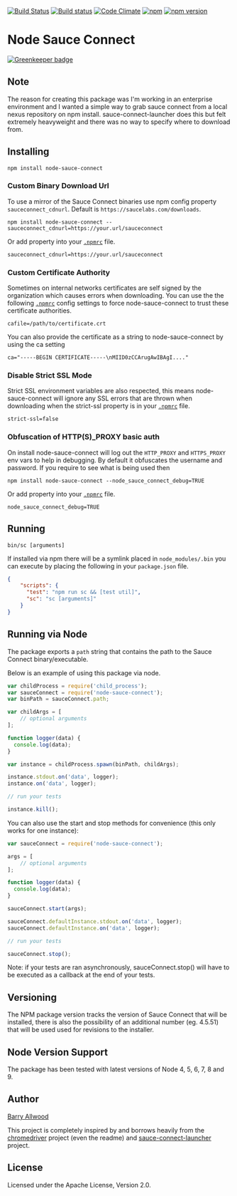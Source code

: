 [![Build Status](https://travis-ci.org/ballwood/node-sauce-connect.svg?branch=master)](https://travis-ci.org/ballwood/node-sauce-connect)
[![Build status](https://ci.appveyor.com/api/projects/status/x11q4sv1haoubo1b/branch/master?svg=true)](https://ci.appveyor.com/project/ballwood/node-sauce-connect)
[![Code Climate](https://api.codeclimate.com/v1/badges/9b31ff58b6cf0780e930/maintainability)](https://codeclimate.com/github/ballwood/node-sauce-connect/maintainability)
[![npm](https://img.shields.io/npm/dt/node-sauce-connect.svg)](https://www.npmjs.com/package/node-sauce-connect)
[![npm version](https://badge.fury.io/js/node-sauce-connect.svg)](https://badge.fury.io/js/node-sauce-connect)

# Node Sauce Connect

[![Greenkeeper badge](https://badges.greenkeeper.io/ballwood/node-sauce-connect.svg)](https://greenkeeper.io/)

Note
-----------------------
The reason for creating this package was I'm working in an enterprise environment and I wanted a 
simple way to grab sauce connect from a local nexus repository on npm install. 
sauce-connect-launcher does this but felt extremely heavyweight and there was no 
way to specify where to download from.

Installing
-----------------------

```shell
npm install node-sauce-connect
```

### Custom Binary Download Url

To use a mirror of the Sauce Connect binaries use npm config property `sauceconnect_cdnurl`.
Default is `https://saucelabs.com/downloads`.

```shell
npm install node-sauce-connect --sauceconnect_cdnurl=https://your.url/sauceconnect
```

Or add property into your [`.npmrc`](https://docs.npmjs.com/files/npmrc) file.

```
sauceconnect_cdnurl=https://your.url/sauceconnect
```

### Custom Certificate Authority

Sometimes on internal networks certificates are self signed by the organization 
which causes errors when downloading. You can use the the following 
[`.npmrc`](https://docs.npmjs.com/files/npmrc) config settings 
to force node-sauce-connect to trust these certificate authorities.
   
```
cafile=/path/to/certificate.crt
```

You can also provide the certificate as a string to node-sauce-connect by
using the ca setting

```
ca="-----BEGIN CERTIFICATE-----\nMIID0zCCArugAwIBAgI...."
```

### Disable Strict SSL Mode

Strict SSL environment variables are also respected, this means node-sauce-connect 
will ignore any SSL errors that are thrown when downloading when the strict-ssl 
property is in your [`.npmrc`](https://docs.npmjs.com/files/npmrc) file. 

```
strict-ssl=false
```

### Obfuscation of HTTP(S)_PROXY basic auth

On install node-sauce-connect will log out the `HTTP_PROXY` and `HTTPS_PROXY` env vars
to help in debugging. By default it obfuscates the username and password. If you require
to see what is being used then 

```shell
npm install node-sauce-connect --node_sauce_connect_debug=TRUE
```

Or add property into your [`.npmrc`](https://docs.npmjs.com/files/npmrc) file.

```
node_sauce_connect_debug=TRUE
```

Running
-------

```shell
bin/sc [arguments]
```

If installed via npm there will be a symlink placed in `node_modules/.bin`
you can execute by placing the following in your `package.json` file.

````json
{
    "scripts": {
      "test": "npm run sc && [test util]",
      "sc": "sc [arguments]"
    }
}
````

Running via Node
----------------

The package exports a `path` string that contains the path to the
Sauce Connect binary/executable.

Below is an example of using this package via node.

```javascript
var childProcess = require('child_process');
var sauceConnect = require('node-sauce-connect');
var binPath = sauceConnect.path;

var childArgs = [
    // optional arguments
];

function logger(data) {
  console.log(data);
}

var instance = childProcess.spawn(binPath, childArgs);

instance.stdout.on('data', logger);                   
instance.on('data', logger);

// run your tests

instance.kill();

```

You can also use the start and stop methods for convenience (this only works for one instance):

```javascript
var sauceConnect = require('node-sauce-connect');

args = [
	// optional arguments
];

function logger(data) {
  console.log(data);
}

sauceConnect.start(args);

sauceConnect.defaultInstance.stdout.on('data', logger);                   
sauceConnect.defaultInstance.on('data', logger);

// run your tests

sauceConnect.stop();

```
Note: if your tests are ran asynchronously, sauceConnect.stop() will have to be
executed as a callback at the end of your tests.

Versioning
----------

The NPM package version tracks the version of Sauce Connect that will be installed,
there is also the possibility of an additional number (eg. 4.5.51) that will be used 
used for revisions to the installer.

Node Version Support
----------

The package has been tested with latest versions of Node 4, 5, 6, 7, 8 and 9.

Author
------

[Barry Allwood](https://github.com/ballwood)

This project is completely inspired by and borrows heavily from the 
[chromedriver](https://github.com/giggio/node-chromedriver) project (even the readme)
and [sauce-connect-launcher](https://github.com/bermi/sauce-connect-launcher) project. 

License
-------

Licensed under the Apache License, Version 2.0.
